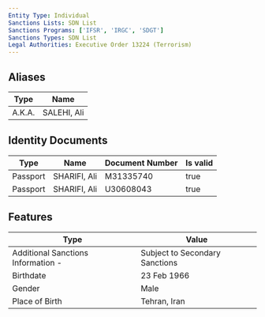 ```yaml
---
Entity Type: Individual
Sanctions Lists: SDN List
Sanctions Programs: ['IFSR', 'IRGC', 'SDGT']
Sanctions Types: SDN List
Legal Authorities: Executive Order 13224 (Terrorism)
---
```


## Aliases
| Type  | Name      | 
|-------|-----------|
| A.K.A. | SALEHI, Ali |

## Identity Documents
| Type  | Name      | Document Number | Is valid |
|-------|-----------|-----------------|----------|
| Passport | SHARIFI, Ali | M31335740 | true |
| Passport | SHARIFI, Ali | U30608043 | true |

## Features
| Type  | Value      |
|-------|------------|
| Additional Sanctions Information - | Subject to Secondary Sanctions |
| Birthdate | 23 Feb 1966 |
| Gender | Male |
| Place of Birth | Tehran, Iran |
